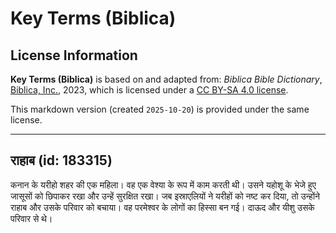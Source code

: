 # Key Terms (Biblica)

## License Information

**Key Terms (Biblica)** is based on and adapted from: _Biblica Bible Dictionary_, [Biblica, Inc.](https://www.biblica.com/), 2023, which is licensed under a [CC BY-SA 4.0 license](https://creativecommons.org/licenses/by-sa/4.0/legalcode.en).

This markdown version (created `2025-10-20`) is provided under the same license.



--------------------------------

## राहाब (id: 183315)

कनान के यरीहो शहर की एक महिला। वह एक वेश्या के रूप में काम करती थी। उसने यहोशू के भेजे हुए जासूसों को छिपाकर रखा और उन्हें सुरक्षित रखा। जब इस्राएलियों ने यरीहों को नष्ट कर दिया, तो उन्होंने राहाब और उसके परिवार को बचाया। वह परमेश्वर के लोगों का हिस्सा बन गई। दाऊद और यीशु उसके परिवार से थे।


